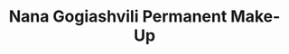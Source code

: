 ---
title: "Nana Gogiashvili Permanent Make-Up"
url: /leipzig/nana-gogiashvili-permanent-make-up/
shop: Kosmetik
---